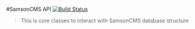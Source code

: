 #SamsonCMS API [![Build Status](https://travis-ci.org/simkimsia/UtilityBehaviors.png)](https://travis-ci.org/simkimsia/UtilityBehaviors)

> This is core classes to interact with SamsonCMS database structure
